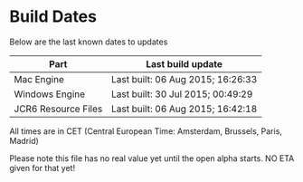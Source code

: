 # Build Dates

Below are the last known dates to updates

Part | Last build update
-----|-----
Mac Engine | Last built: 06 Aug 2015; 16:26:33
Windows Engine | Last built: 30 Jul 2015; 00:49:29
JCR6 Resource Files | Last built: 06 Aug 2015; 16:42:18
All times are in CET (Central European Time: Amsterdam, Brussels, Paris, Madrid)


Please note this file has no real value yet until the open alpha starts. NO ETA given for that yet!
